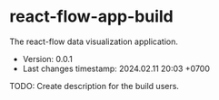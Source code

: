 <!--
@since 2024.02.10, 21:29
@changed 2024.02.10, 21:29
-->

# react-flow-app-build

The react-flow data visualization application.

- Version: 0.0.1
- Last changes timestamp: 2024.02.11 20:03 +0700

TODO: Create description for the build users.
